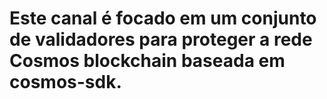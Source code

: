# Este canal é focado em um conjunto de validadores para proteger a rede Cosmos blockchain baseada em cosmos-sdk.
